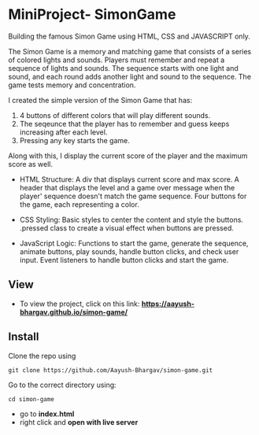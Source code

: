 # MiniProject- SimonGame
Building the famous Simon Game using HTML, CSS and JAVASCRIPT only.

The Simon Game is a memory and matching game that consists of a series of colored lights and sounds. Players must remember and repeat a sequence of lights and sounds. The sequence starts with one light and sound, and each round adds another light and sound to the sequence. The game tests memory and concentration.

I created the simple version of the Simon Game that has:
1) 4 buttons of different colors that will play different sounds.
2) The seqeunce that the player has to remember and guess keeps increasing after each level.
3) Pressing any key starts the game.

Along with this, I display the current score of the player and the maximum score as well.

- HTML Structure:
    A div that displays current score and max score.
    A header that displays the level and a game over message when the player' sequence doesn't match the game sequence.
    Four buttons for the game, each representing a color.

- CSS Styling:
    Basic styles to center the content and style the buttons.
    .pressed class to create a visual effect when buttons are pressed.

- JavaScript Logic:
    Functions to start the game, generate the sequence, animate buttons, play sounds, handle button clicks, and check user input.
    Event listeners to handle button clicks and start the game.

## View
- To view the project, click on this link: **https://aayush-bhargav.github.io/simon-game/**

## Install
Clone the repo using
```
git clone https://github.com/Aayush-Bhargav/simon-game.git
```
Go to the correct directory using:
```
cd simon-game
```
- go to **index.html**
- right click and **open with live server**
